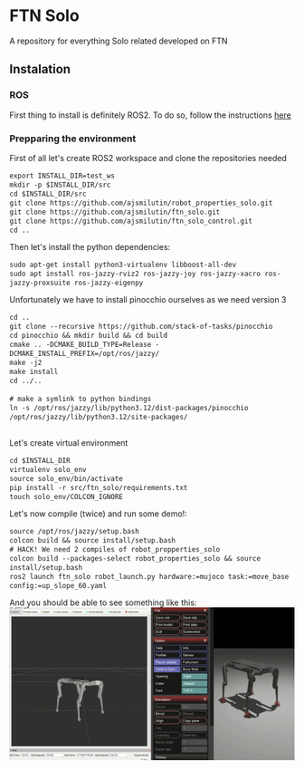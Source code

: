 # FTN Solo
A repository for everything Solo related developed on FTN

## Instalation

### ROS
First thing to install is definitely ROS2. To do so, follow the instructions [here](https://docs.ros.org/en/humble/Installation/Ubuntu-Install-Debians.html)

### Prepparing the environment
First of all let's create ROS2 workspace and clone the repositories needed

```
export INSTALL_DIR=test_ws
mkdir -p $INSTALL_DIR/src
cd $INSTALL_DIR/src
git clone https://github.com/ajsmilutin/robot_properties_solo.git
git clone https://github.com/ajsmilutin/ftn_solo.git
git clone https://github.com/ajsmilutin/ftn_solo_control.git
cd ..
```

Then let's install the python dependencies:
```
sudo apt-get install python3-virtualenv libboost-all-dev
sudo apt install ros-jazzy-rviz2 ros-jazzy-joy ros-jazzy-xacro ros-jazzy-proxsuite ros-jazzy-eigenpy
```

Unfortunately we have to install pinocchio ourselves as we need version 3

```
cd ..
git clone --recursive https://github.com/stack-of-tasks/pinocchio
cd pinocchio && mkdir build && cd build
cmake .. -DCMAKE_BUILD_TYPE=Release -DCMAKE_INSTALL_PREFIX=/opt/ros/jazzy/
make -j2
make install
cd ../..

# make a symlink to python bindings
ln -s /opt/ros/jazzy/lib/python3.12/dist-packages/pinocchio  /opt/ros/jazzy/lib/python3.12/site-packages/


```

Let's create virtual environment
```
cd $INSTALL_DIR
virtualenv solo_env
source solo_env/bin/activate
pip install -r src/ftn_solo/requirements.txt 
touch solo_env/COLCON_IGNORE
```

Let's now compile (twice) and run some demo!:
```
source /opt/ros/jazzy/setup.bash
colcon build && source install/setup.bash
# HACK! We need 2 compiles of robot_propperties_solo
colcon build --packages-select robot_properties_solo && source install/setup.bash 
ros2 launch ftn_solo robot_launch.py hardware:=mujoco task:=move_base config:=up_slope_60.yaml
```
And you should be able to see something like this:
![Mujoco starting up](images/mujoco_and_solo.gif)
